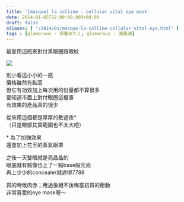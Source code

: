 ```yaml
---
title: '[masque] la colline - cellular vital eye mask'
date: 2014-01-05T22:00:00.000+08:00
draft: false
aliases: [ "/2014/01/masque-la-colline-cellular-vital-eye.html" ]
tags : [glamorous - 保養おたく, glamorous - 面膜魂]
---
```


最愛用這瓶來對付黑眼圈跟眼紋  

[![](https://2.bp.blogspot.com/-TlMRmtrZdGU/XChyFAFSzSI/AAAAAAAAC_Q/FyVzZyApwosdgmXJSVST4XRALKpKhyFNwCLcBGAs/s640/15.jpg)](https://2.bp.blogspot.com/-TlMRmtrZdGU/XChyFAFSzSI/AAAAAAAAC_Q/FyVzZyApwosdgmXJSVST4XRALKpKhyFNwCLcBGAs/s1600/15.jpg)

別小看這小小的一瓶  
價格雖然有點高  
但它有功效加上每次用的份量都不算很多  
要知道市面上對付眼圈這檔事  
有效果的產品真的很少  
  
從來用這個都是厚厚的敷過夜\*  
（只是眼部其實範圍也不太大吧）  
  
\* 為了加強效果  
還會加上花王的蒸氣眼罩  
  
之後一天雙眼就是亮晶晶的  
眼底就有點像也上了一點base般光亮  
再上少少的concealer就遮得7788  
  
買的時候肉赤；用過後絕不後悔當初買的衝動  
非常喜愛的eye mask喔～